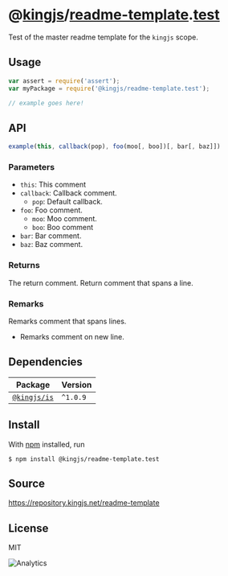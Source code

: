 # @[kingjs][@kingjs]/[readme-template][ns0].[test][ns1]
Test of the master readme template for the `kingjs` scope.
## Usage
```js
var assert = require('assert');
var myPackage = require('@kingjs/readme-template.test');

// example goes here!
```

## API
```ts
example(this, callback(pop), foo(moo[, boo])[, bar[, baz]])
```

### Parameters
- `this`: This comment
- `callback`: Callback comment.
  - `pop`: Default callback.
- `foo`: Foo comment.
  - `moo`: Moo comment.
  - `boo`: Boo comment
- `bar`: Bar comment.
- `baz`: Baz comment.
### Returns
The return comment. Return comment that spans a line.
### Remarks
Remarks comment that spans lines.
- Remarks comment on new line.

## Dependencies
|Package|Version|
|---|---|
|[`@kingjs/is`](https://www.npmjs.com/package/@kingjs/is)|`^1.0.9`|
## Install
With [npm](https://npmjs.org/) installed, run
```
$ npm install @kingjs/readme-template.test
```
## Source
https://repository.kingjs.net/readme-template
## License
MIT

![Analytics](https://analytics.kingjs.net/readme-template/test)

[@kingjs]: https://www.npmjs.com/package/kingjs
[ns0]: https://www.npmjs.com/package/@kingjs/readme-template
[ns1]: https://www.npmjs.com/package/@kingjs/readme-template.test
